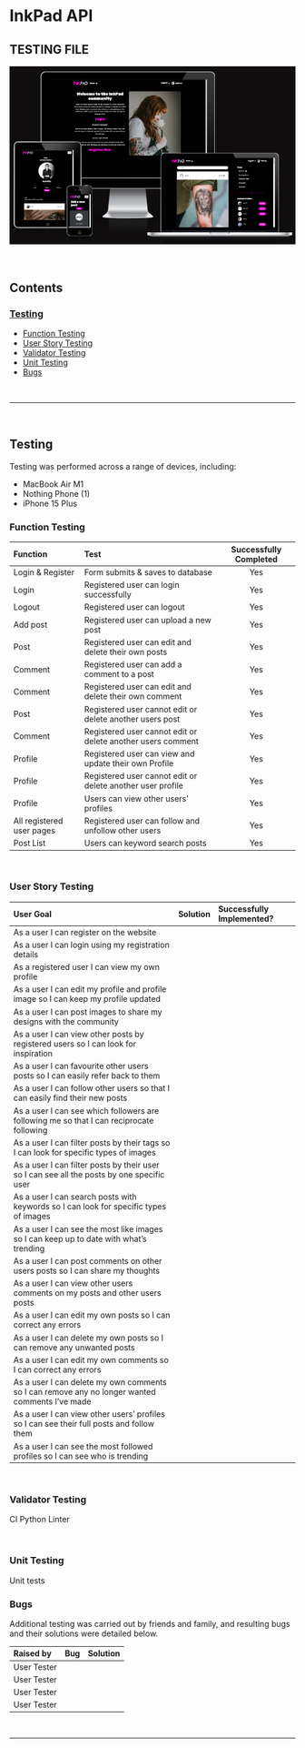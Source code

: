 # InkPad API

## TESTING FILE

![Image of website across different devices](static/readme_images/responsiveimg.webp)

<br>

## Contents

### [Testing](#testing-1)
- [Function Testing](#function-testing)
- [User Story Testing](#user-story-testing)
- [Validator Testing](#validator-testing)
- [Unit Testing](#unit-testing)
- [Bugs](#bugs)

<br>

----

<br>

## Testing
Testing was performed across a range of devices, including:
- MacBook Air M1
- Nothing Phone (1)
- iPhone 15 Plus

### **Function Testing**

| Function                  | Test                                                                     | Successfully Completed |
| :------------------------ | :----------------------------------------------------------------------- | :--------------------: |
| Login & Register          | Form submits & saves to database                                         |          Yes           |
| Login                     | Registered user can login successfully                                   |          Yes           |
| Logout                    | Registered user can logout                                               |          Yes           |
| Add post                  | Registered user can upload a new post                                    |          Yes           |
| Post                      | Registered user can edit and delete their own posts                      |          Yes           |
| Comment                   | Registered user can add a comment to a post                              |          Yes           |
| Comment                   | Registered user can edit and delete their own comment                    |          Yes           |
| Post                      | Registered user cannot edit or delete another users post                 |          Yes           |
| Comment                   | Registered user cannot edit or delete another users comment              |          Yes           |
| Profile                   | Registered user can view and update their own Profile                    |          Yes           |
| Profile                   | Registered user cannot edit or delete another user profile               |          Yes           |
| Profile                   | Users can view other users' profiles                                     |          Yes           |
| All registered user pages | Registered user can follow and unfollow other users                      |          Yes           |
| Post List                 | Users can keyword search posts                                           |          Yes           |


<br>

### **User Story Testing**


| User Goal                                                                                      | Solution    | Successfully Implemented? |
| :--------------------------------------------------------------------------------------------- | :--------   | :-----------------------  |
| As a user I can register on the website                                                        |             |                           |
| As a user I can login using my registration details                                            |             |                           |
| As a registered user I can view my own profile                                                 |             |                           |   
| As a user I can edit my profile and profile image so I can keep my profile updated             |             |                           |
| As a user I can post images to share my designs with the community                             |             |                           | 
| As a user I can view other posts by registered users so I can look for inspiration             |             |                           |
| As a user I can favourite other users posts so I can easily refer back to them                 |             |                           |
| As a user I can follow other users so that I can easily find their new posts                   |             |                           | 
| As a user I can see which followers are following me so that I can reciprocate following       |             |                           | 
| As a user I can filter posts by their tags so I can look for specific types of images          |             |                           |
| As a user I can filter posts by their user so I can see all the posts by one specific user     |             |                           |
| As a user I can search posts with keywords so I can look for specific types of images          |             |                           |
| As a user I can see the most like images so I can keep up to date with what’s trending         |             |                           |
| As a user I can post comments on other users posts so I can share my thoughts                  |             |                           |
| As a user I can view other users comments on my posts and other users posts                    |             |                           |
| As a user I can edit my own posts so I can correct any errors                                  |             |                           | 
| As a user I can delete my own posts so I can remove any unwanted posts                         |             |                           | 
| As a user I can edit my own comments so I can correct any errors                               |             |                           | 
| As a user I can delete my own comments so I can remove any no longer wanted comments I’ve made |             |                           |
| As a user I can view other users’ profiles so I can see their full posts and follow them       |             |                           |
| As a user I can see the most followed profiles so I can see who is trending                    |             |                           |

<br>

### **Validator Testing**

CI Python Linter

<br>

### **Unit Testing**

Unit tests

### **Bugs**

Additional testing was carried out by friends and family, and resulting bugs and their solutions were detailed below.

| Raised by   | Bug | Solution |
| :---------- | :-- | :------- |
| User Tester |     |          |
| User Tester |     |          |
| User Tester |     |          |
| User Tester |     |          |

<br>

---